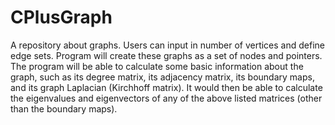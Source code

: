 # CPlusGraph
A repository about graphs. Users can input in number of vertices and define edge sets. Program will create these graphs as a set of nodes and pointers. The program will be able to calculate some basic information about the graph, such as its degree matrix, its adjacency matrix, its boundary maps, and its graph Laplacian (Kirchhoff matrix). It would then be able to calculate the eigenvalues and eigenvectors of any of the above listed matrices (other than the boundary maps).
